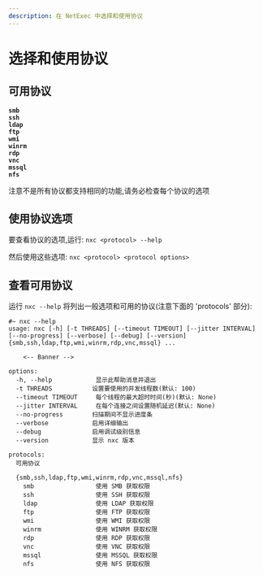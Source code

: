 ```yaml
---
description: 在 NetExec 中选择和使用协议
---
```


# 选择和使用协议

## 可用协议

<pre><code><strong>smb
</strong><strong>ssh
</strong><strong>ldap
</strong><strong>ftp
</strong><strong>wmi
</strong><strong>winrm
</strong><strong>rdp
</strong><strong>vnc
</strong><strong>mssql
</strong><strong>nfs
</strong></code></pre>

注意不是所有协议都支持相同的功能,请务必检查每个协议的选项

## 使用协议选项

要查看协议的选项,运行: `nxc <protocol> --help`

然后使用这些选项: `nxc <protocol> <protocol options>`

## 查看可用协议

运行 `nxc --help` 将列出一般选项和可用的协议(注意下面的 'protocols' 部分):

```
#~ nxc --help
usage: nxc [-h] [-t THREADS] [--timeout TIMEOUT] [--jitter INTERVAL] [--no-progress] [--verbose] [--debug] [--version] {smb,ssh,ldap,ftp,wmi,winrm,rdp,vnc,mssql} ...

    <-- Banner -->   

options:
  -h, --help            显示此帮助消息并退出
  -t THREADS           设置要使用的并发线程数(默认: 100)
  --timeout TIMEOUT     每个线程的最大超时时间(秒)(默认: None)
  --jitter INTERVAL     在每个连接之间设置随机延迟(默认: None)
  --no-progress        扫描期间不显示进度条
  --verbose            启用详细输出
  --debug              启用调试级别信息
  --version            显示 nxc 版本

protocols:
  可用协议

  {smb,ssh,ldap,ftp,wmi,winrm,rdp,vnc,mssql,nfs}
    smb                 使用 SMB 获取权限
    ssh                 使用 SSH 获取权限
    ldap                使用 LDAP 获取权限
    ftp                 使用 FTP 获取权限
    wmi                 使用 WMI 获取权限
    winrm               使用 WINRM 获取权限
    rdp                 使用 RDP 获取权限
    vnc                 使用 VNC 获取权限
    mssql               使用 MSSQL 获取权限
    nfs                 使用 NFS 获取权限
```
